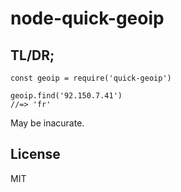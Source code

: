 node-quick-geoip
================

## TL/DR;
```
const geoip = require('quick-geoip')

geoip.find('92.150.7.41')
//=> 'fr'
```

May be inacurate.

## License
MIT
